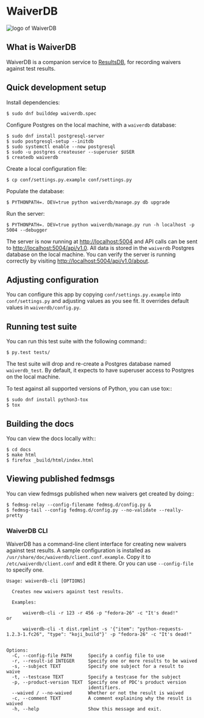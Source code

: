 # WaiverDB

![logo of WaiverDB](https://pagure.io/waiverdb/raw/master/f/logo.png)

## What is WaiverDB

WaiverDB is a companion service to
[ResultsDB](https://pagure.io/taskotron/resultsdb), for recording waivers
against test results.

## Quick development setup

Install dependencies:

    $ sudo dnf builddep waiverdb.spec

Configure Postgres on the local machine, with a `waiverdb` database:

    $ sudo dnf install postgresql-server
    $ sudo postgresql-setup --initdb
    $ sudo systemctl enable --now postgresql
    $ sudo -u postgres createuser --superuser $USER
    $ createdb waiverdb

Create a local configuration file:

    $ cp conf/settings.py.example conf/settings.py

Populate the database:

    $ PYTHONPATH=. DEV=true python waiverdb/manage.py db upgrade

Run the server:

    $ PYTHONPATH=. DEV=true python waiverdb/manage.py run -h localhost -p 5004 --debugger

The server is now running at <http://localhost:5004> and API calls can be sent to
<http://localhost:5004/api/v1.0>. All data is stored in the `waiverdb` Postgres 
database on the local machine. You can verify the server is running correctly 
by visiting <http://localhost:5004/api/v1.0/about>.


## Adjusting configuration

You can configure this app by copying `conf/settings.py.example` into
`conf/settings.py` and adjusting values as you see fit. It overrides default
values in `waiverdb/config.py`.

## Running test suite

You can run this test suite with the following command::

    $ py.test tests/

The test suite will drop and re-create a Postgres database named 
`waiverdb_test`. By default, it expects to have superuser access to Postgres on 
the local machine.

To test against all supported versions of Python, you can use tox::

    $ sudo dnf install python3-tox
    $ tox

## Building the docs

You can view the docs locally with::

    $ cd docs
    $ make html
    $ firefox _build/html/index.html

## Viewing published fedmsgs

You can view fedmsgs published when new waivers get created by doing::

    $ fedmsg-relay --config-filename fedmsg.d/config.py &
    $ fedmsg-tail --config fedmsg.d/config.py --no-validate --really-pretty

### WaiverDB CLI
WaiverDB has a command-line client interface for creating new waivers against test
results. A sample configuration is installed as ``/usr/share/doc/waiverdb/client.conf.example``.
Copy it to ``/etc/waiverdb/client.conf`` and edit it there. Or you can use ``--config-file``
to specify one.
```
Usage: waiverdb-cli [OPTIONS]

  Creates new waivers against test results.

  Examples:

      waiverdb-cli -r 123 -r 456 -p "fedora-26" -c "It's dead!"
or

      waiverdb-cli -t dist.rpmlint -s '{"item": "python-requests-1.2.3-1.fc26", "type": "koji_build"}' -p "fedora-26" -c "It's dead!"


Options:
  -C, --config-file PATH      Specify a config file to use
  -r, --result-id INTEGER     Specify one or more results to be waived
  -s, --subject TEXT          Specify one subject for a result to waive
  -t, --testcase TEXT         Specify a testcase for the subject
  -p, --product-version TEXT  Specify one of PDC's product version
                              identifiers.
  --waived / --no-waived      Whether or not the result is waived
  -c, --comment TEXT          A comment explaining why the result is waived
  -h, --help                  Show this message and exit.
```
